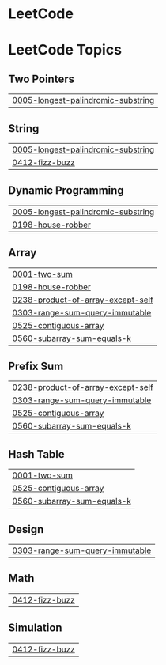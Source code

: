 # LeetCode
<!---LeetCode Topics Start-->
# LeetCode Topics
## Two Pointers
|  |
| ------- |
| [0005-longest-palindromic-substring](https://github.com/vishnukhare/LeetCode/tree/master/0005-longest-palindromic-substring) |
## String
|  |
| ------- |
| [0005-longest-palindromic-substring](https://github.com/vishnukhare/LeetCode/tree/master/0005-longest-palindromic-substring) |
| [0412-fizz-buzz](https://github.com/vishnukhare/LeetCode/tree/master/0412-fizz-buzz) |
## Dynamic Programming
|  |
| ------- |
| [0005-longest-palindromic-substring](https://github.com/vishnukhare/LeetCode/tree/master/0005-longest-palindromic-substring) |
| [0198-house-robber](https://github.com/vishnukhare/LeetCode/tree/master/0198-house-robber) |
## Array
|  |
| ------- |
| [0001-two-sum](https://github.com/vishnukhare/LeetCode/tree/master/0001-two-sum) |
| [0198-house-robber](https://github.com/vishnukhare/LeetCode/tree/master/0198-house-robber) |
| [0238-product-of-array-except-self](https://github.com/vishnukhare/LeetCode/tree/master/0238-product-of-array-except-self) |
| [0303-range-sum-query-immutable](https://github.com/vishnukhare/LeetCode/tree/master/0303-range-sum-query-immutable) |
| [0525-contiguous-array](https://github.com/vishnukhare/LeetCode/tree/master/0525-contiguous-array) |
| [0560-subarray-sum-equals-k](https://github.com/vishnukhare/LeetCode/tree/master/0560-subarray-sum-equals-k) |
## Prefix Sum
|  |
| ------- |
| [0238-product-of-array-except-self](https://github.com/vishnukhare/LeetCode/tree/master/0238-product-of-array-except-self) |
| [0303-range-sum-query-immutable](https://github.com/vishnukhare/LeetCode/tree/master/0303-range-sum-query-immutable) |
| [0525-contiguous-array](https://github.com/vishnukhare/LeetCode/tree/master/0525-contiguous-array) |
| [0560-subarray-sum-equals-k](https://github.com/vishnukhare/LeetCode/tree/master/0560-subarray-sum-equals-k) |
## Hash Table
|  |
| ------- |
| [0001-two-sum](https://github.com/vishnukhare/LeetCode/tree/master/0001-two-sum) |
| [0525-contiguous-array](https://github.com/vishnukhare/LeetCode/tree/master/0525-contiguous-array) |
| [0560-subarray-sum-equals-k](https://github.com/vishnukhare/LeetCode/tree/master/0560-subarray-sum-equals-k) |
## Design
|  |
| ------- |
| [0303-range-sum-query-immutable](https://github.com/vishnukhare/LeetCode/tree/master/0303-range-sum-query-immutable) |
## Math
|  |
| ------- |
| [0412-fizz-buzz](https://github.com/vishnukhare/LeetCode/tree/master/0412-fizz-buzz) |
## Simulation
|  |
| ------- |
| [0412-fizz-buzz](https://github.com/vishnukhare/LeetCode/tree/master/0412-fizz-buzz) |
<!---LeetCode Topics End-->